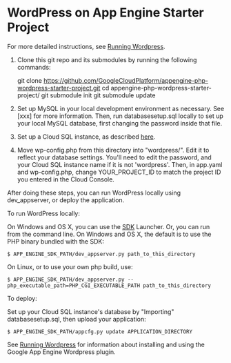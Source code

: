 # WordPress on App Engine Starter Project

For more detailed instructions, see [Running Wordpress](https://developers.google.com/appengine/articles/wordpress).

1. Clone this git repo and its submodules by running the following commands:
    
    git clone https://github.com/GoogleCloudPlatform/appengine-php-wordpress-starter-project.git
    cd appengine-php-wordpress-starter-project/
    git submodule init
    git submodule update

2. Set up MySQL in your local development environment as necessary.  See [xxx] for more information.
Then, run databasesetup.sql locally to set up your local MySQL database, first changing the password inside that file.

3. Set up a Cloud SQL instance, as described [here](https://developers.google.com/appengine/articles/wordpress#cloudsql).

4. Move wp-config.php from this directory into "wordpress/".  Edit it to reflect your database settings.  You'll need to edit the password, and your Cloud SQL instance name if it is not 'wordpress'. Then, in app.yaml and wp-config.php, change YOUR_PROJECT_ID to match the project ID you entered in the Cloud Console.

After doing these steps, you can run WordPress locally using dev_appserver, or deploy the application.

To run WordPress locally:

On Windows and OS X, you can use the [SDK](https://developers.google.com/appengine/downloads#Google_App_Engine_SDK_for_PHP) Launcher.
Or, you can run from the command line.  On Windows and OS X, the default is to use the PHP binary bundled with the SDK:

    $ APP_ENGINE_SDK_PATH/dev_appserver.py path_to_this_directory

On Linux, or to use your own php build, use:

    $ APP_ENGINE_SDK_PATH/dev_appserver.py --php_executable_path=PHP_CGI_EXECUTABLE_PATH path_to_this_directory

To deploy:

Set up your Cloud SQL instance's database by "Importing" databasesetup.sql, then upload your application:

    $ APP_ENGINE_SDK_PATH/appcfg.py update APPLICATION_DIRECTORY

See [Running Wordpress](https://developers.google.com/appengine/articles/wordpress) for information about installing and using the Google App Engine Wordpress plugin.
